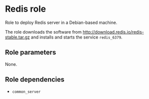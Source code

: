 # Redis role

Role to deploy Redis server in a Debian-based machine.

The role downloads the software from http://download.redis.io/redis-stable.tar.gz and installs and starts the service `redis_6379`.

## Role parameters

None.

## Role dependencies

- `common_server`
